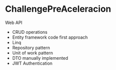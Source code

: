 # ChallengePreAceleracion
Web API
- CRUD operations  
- Entity framework code first approach  
- Linq  
- Repository pattern  
- Unit of work pattern  
- DTO manually implemented  
- JWT Authentication
